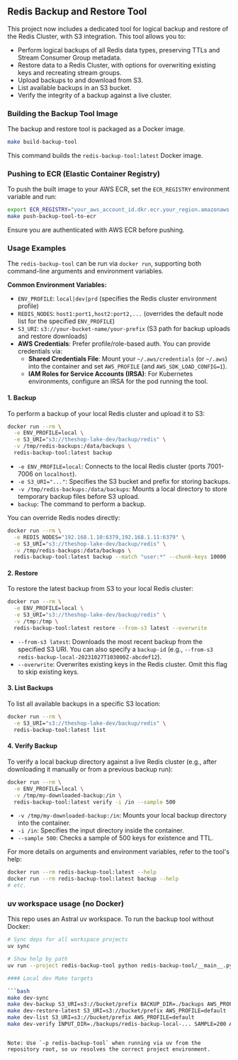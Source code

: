 ## Redis Backup and Restore Tool

This project now includes a dedicated tool for logical backup and restore of the Redis Cluster, with S3 integration. This tool allows you to:

-   Perform logical backups of all Redis data types, preserving TTLs and Stream Consumer Group metadata.
-   Restore data to a Redis Cluster, with options for overwriting existing keys and recreating stream groups.
-   Upload backups to and download from S3.
-   List available backups in an S3 bucket.
-   Verify the integrity of a backup against a live cluster.

### Building the Backup Tool Image

The backup and restore tool is packaged as a Docker image.

```bash
make build-backup-tool
```

This command builds the `redis-backup-tool:latest` Docker image.

### Pushing to ECR (Elastic Container Registry)

To push the built image to your AWS ECR, set the `ECR_REGISTRY` environment variable and run:

```bash
export ECR_REGISTRY="your_aws_account_id.dkr.ecr.your_region.amazonaws.com" # e.g., 123456789012.dkr.ecr.us-east-1.amazonaws.com
make push-backup-tool-to-ecr
```

Ensure you are authenticated with AWS ECR before pushing.

### Usage Examples

The `redis-backup-tool` can be run via `docker run`, supporting both command-line arguments and environment variables.

**Common Environment Variables:**

-   `ENV_PROFILE`: `local|dev|prd` (specifies the Redis cluster environment profile)
-   `REDIS_NODES`: `host1:port1,host2:port2,...` (overrides the default node list for the specified `ENV_PROFILE`)
-   `S3_URI`: `s3://your-bucket-name/your-prefix` (S3 path for backup uploads and restore downloads)
-   **AWS Credentials**: Prefer profile/role-based auth. You can provide credentials via:
    -   **Shared Credentials File**: Mount your `~/.aws/credentials` (or `~/.aws`) into the container and set `AWS_PROFILE` (and `AWS_SDK_LOAD_CONFIG=1`).
    -   **IAM Roles for Service Accounts (IRSA)**: For Kubernetes environments, configure an IRSA for the pod running the tool.

#### 1. Backup

To perform a backup of your local Redis cluster and upload it to S3:

```bash
docker run --rm \
  -e ENV_PROFILE=local \
  -e S3_URI="s3://theshop-lake-dev/backup/redis" \
  -v /tmp/redis-backups:/data/backups \
  redis-backup-tool:latest backup
```

-   `-e ENV_PROFILE=local`: Connects to the local Redis cluster (ports 7001-7006 on `localhost`).
-   `-e S3_URI="..."`: Specifies the S3 bucket and prefix for storing backups.
-   `-v /tmp/redis-backups:/data/backups`: Mounts a local directory to store temporary backup files before S3 upload.
-   `backup`: The command to perform a backup.

You can override Redis nodes directly:

```bash
docker run --rm \
  -e REDIS_NODES="192.168.1.10:6379,192.168.1.11:6379" \
  -e S3_URI="s3://theshop-lake-dev/backup/redis" \
  -v /tmp/redis-backups:/data/backups \
  redis-backup-tool:latest backup --match "user:*" --chunk-keys 10000
```

#### 2. Restore

To restore the latest backup from S3 to your local Redis cluster:

```bash
docker run --rm \
  -e ENV_PROFILE=local \
  -e S3_URI="s3://theshop-lake-dev/backup/redis" \
  -v /tmp:/tmp \
  redis-backup-tool:latest restore --from-s3 latest --overwrite
```

-   `--from-s3 latest`: Downloads the most recent backup from the specified S3 URI. You can also specify a `backup-id` (e.g., `--from-s3 redis-backup-local-20231027T103000Z-abcdef12`).
-   `--overwrite`: Overwrites existing keys in the Redis cluster. Omit this flag to skip existing keys.

#### 3. List Backups

To list all available backups in a specific S3 location:

```bash
docker run --rm \
  -e S3_URI="s3://theshop-lake-dev/backup/redis" \
  redis-backup-tool:latest list
```

#### 4. Verify Backup

To verify a local backup directory against a live Redis cluster (e.g., after downloading it manually or from a previous backup run):

```bash
docker run --rm \
  -e ENV_PROFILE=local \
  -v /tmp/my-downloaded-backup:/in \
  redis-backup-tool:latest verify -i /in --sample 500
```

-   `-v /tmp/my-downloaded-backup:/in`: Mounts your local backup directory into the container.
-   `-i /in`: Specifies the input directory inside the container.
-   `--sample 500`: Checks a sample of 500 keys for existence and TTL.

For more details on arguments and environment variables, refer to the tool's help:

```bash
docker run --rm redis-backup-tool:latest --help
docker run --rm redis-backup-tool:latest backup --help
# etc.
```

### uv workspace usage (no Docker)

This repo uses an Astral uv workspace. To run the backup tool without Docker:

```bash
# Sync deps for all workspace projects
uv sync

# Show help by path
uv run --project redis-backup-tool python redis-backup-tool/__main__.py --help

#### Local dev Make targets

```bash
make dev-sync
make dev-backup S3_URI=s3://bucket/prefix BACKUP_DIR=./backups AWS_PROFILE=default
make dev-restore-latest S3_URI=s3://bucket/prefix AWS_PROFILE=default
make dev-list S3_URI=s3://bucket/prefix AWS_PROFILE=default
make dev-verify INPUT_DIR=./backups/redis-backup-local-... SAMPLE=200 AWS_PROFILE=default
```
```

Note: Use `-p redis-backup-tool` when running via uv from the repository root, so uv resolves the correct project environment.
